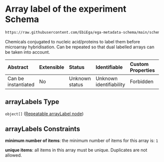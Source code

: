 # Array label of the experiment Schema

```txt
https://raw.githubusercontent.com/EbiEga/ega-metadata-schema/main/schemas/EGA.experiment.json#/properties/experimentTypeSpecifications/properties/arrayExperiment/properties/arrayLabels
```

Chemicals conjugated to nucleic acid/proteins to label them before microarray hybridisation. Can be repeated so that dual labelled arrays can be taken into account.

| Abstract            | Extensible | Status         | Identifiable            | Custom Properties | Additional Properties | Access Restrictions | Defined In                                                                           |
| :------------------ | :--------- | :------------- | :---------------------- | :---------------- | :-------------------- | :------------------ | :----------------------------------------------------------------------------------- |
| Can be instantiated | No         | Unknown status | Unknown identifiability | Forbidden         | Forbidden             | none                | [EGA.experiment.json\*](../../../schemas/EGA.experiment.json "open original schema") |

## arrayLabels Type

`object[]` ([Repeatable arrayLabel node](ega-12-definitions-repeatable-arraylabel-node.md))

## arrayLabels Constraints

**minimum number of items**: the minimum number of items for this array is: `1`

**unique items**: all items in this array must be unique. Duplicates are not allowed.
